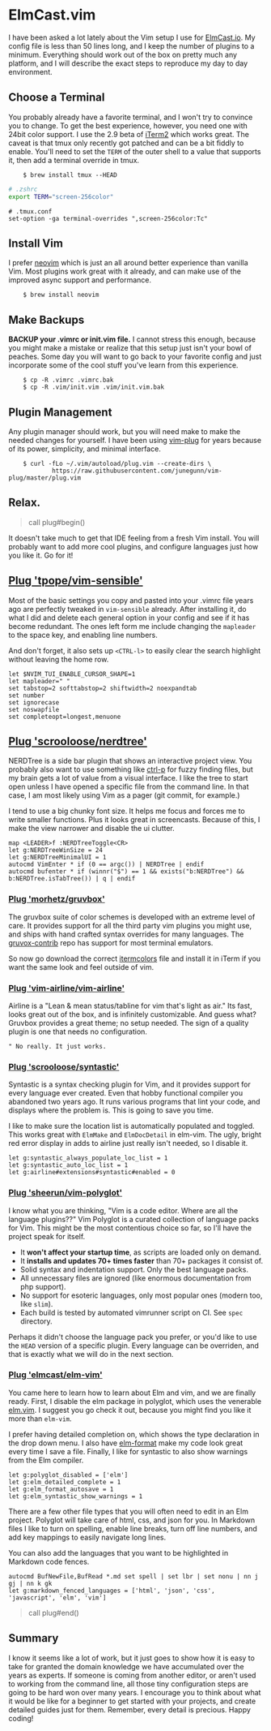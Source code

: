 # ElmCast.vim

I have been asked a lot lately about the Vim setup I use for [ElmCast.io](http://www.elmcast.io/). My config file is less than 50 lines long, and I keep the number of plugins to a minimum. Everything should work out of the box on pretty much any platform, and I will describe the exact steps to reproduce my day to day environment.

## Choose a Terminal

You probably already have a favorite terminal, and I won't try to convince you to change. To get the best experience, however, you need one with 24bit color support. I use the 2.9 beta of [iTerm2](http://iterm2.com/downloads.html) which works great. The caveat is that tmux only recently got patched and can be a bit fiddly to enable. You'll need to set the `TERM` of the outer shell to a value that supports it, then add a terminal override in tmux.

```
	$ brew install tmux --HEAD
```

```zsh
# .zshrc
export TERM="screen-256color"
```

```tmux
# .tmux.conf
set-option -ga terminal-overrides ",screen-256color:Tc"
```

## Install Vim

I prefer [neovim](https://github.com/neovim/neovim) which is just an all around better experience than vanilla Vim. Most plugins work great with it already, and can make use of the improved async support and performance.

```
	$ brew install neovim
```

## Make Backups

**BACKUP your .vimrc or init.vim file.** I cannot stress this enough, because you might make a mistake or realize that this setup just isn't your bowl of peaches. Some day you will want to go back to your favorite config and just incorporate some of the cool stuff you've learn from this experience.

```
	$ cp -R .vimrc .vimrc.bak
	$ cp -R .vim/init.vim .vim/init.vim.bak
```

## Plugin Management

Any plugin manager should work, but you will need make to make the needed changes for yourself. I have been using [vim-plug](https://github.com/junegunn/vim-plug) for years because of its power, simplicity, and minimal interface.

```
	$ curl -fLo ~/.vim/autoload/plug.vim --create-dirs \
			https://raw.githubusercontent.com/junegunn/vim-plug/master/plug.vim
```

## Relax.

> call plug#begin()

It doesn't take much to get that IDE feeling from a fresh Vim install. You will probably want to add more cool plugins, and configure languages just how you like it. Go for it!

## [Plug 'tpope/vim-sensible'](https://github.com/tpope/vim-sensible)

Most of the basic settings you copy and pasted into your .vimrc file years ago are perfectly tweaked in `vim-sensible` already. After installing it, do what I did and delete each general option in your config and see if it has become redundant. The ones left form me include changing the `mapleader` to the space key, and enabling line numbers.

And don't forget, it also sets up `<CTRL-l>` to easily clear the search highlight without leaving the home row.

```vim
let $NVIM_TUI_ENABLE_CURSOR_SHAPE=1
let mapleader=" "
set tabstop=2 softtabstop=2 shiftwidth=2 noexpandtab
set number
set ignorecase
set noswapfile
set completeopt=longest,menuone
```

## [Plug 'scrooloose/nerdtree']()

NERDTree is a side bar plugin that shows an interactive project view. You probably also want to use something like [ctrl-p](https://github.com/kien/ctrlp.vim) for fuzzy finding files, but my brain gets a lot of value from a visual interface. I like the tree to start open unless I have opened a specific file from the command line. In that case, I am most likely using Vim as a pager (git commit, for example.)

I tend to use a big chunky font size. It helps me focus and forces me to write smaller functions. Plus it looks great in screencasts. Because of this, I make the view narrower and disable the ui clutter.

```vim
map <LEADER>f :NERDTreeToggle<CR>
let g:NERDTreeWinSize = 24
let g:NERDTreeMinimalUI = 1
autocmd VimEnter * if (0 == argc()) | NERDTree | endif
autocmd bufenter * if (winnr("$") == 1 && exists("b:NERDTree") && b:NERDTree.isTabTree()) | q | endif
```

### [Plug 'morhetz/gruvbox']()

The gruvbox suite of color schemes is developed with an extreme level of care. It provides support for all the third party vim plugins you might use, and ships with hand crafted syntax overrides for many languages. The [gruvox-contrib](https://github.com/morhetz/gruvbox-contrib) repo has support for most terminal emulators.

So now go download the correct [itermcolors](https://raw.githubusercontent.com/morhetz/gruvbox-contrib/master/iterm2/gruvbox-dark.itermcolors) file and install it in iTerm if you want the same look and feel outside of vim.

### [Plug 'vim-airline/vim-airline']()

Airline is a "Lean & mean status/tabline for vim that's light as air." Its fast, looks great out of the box, and is infinitely customizable. And guess what? Gruvbox provides a great theme; no setup needed. The sign of a quality plugin is one that needs no configuration.

```vim
" No really. It just works.
```

### [Plug 'scrooloose/syntastic']()

Syntastic is a syntax checking plugin for Vim, and it provides support for every language ever created. Even that hobby functional compiler you abandoned two years ago. It runs various programs that lint your code, and displays where the problem is. This is going to save you time.

I like to make sure the location list is automatically populated and toggled. This works great with `ElmMake` and `ElmDocDetail` in elm-vim. The ugly, bright red error display in adds to airline just really isn't needed, so I disable it.

```vim
let g:syntastic_always_populate_loc_list = 1
let g:syntastic_auto_loc_list = 1
let g:airline#extensions#syntastic#enabled = 0
```

### [Plug 'sheerun/vim-polyglot']()

I know what you are thinking, "Vim is a code editor. Where are all the language plugins??" Vim Polyglot is a curated collection of language packs for Vim. This might be the most contentious choice so far, so I'll have the project speak for itself.

- It **won't affect your startup time**, as scripts are loaded only on demand.
- It **installs and updates 70+ times faster** than 70+ packages it consist of.
- Solid syntax and indentation support. Only the best language packs.
- All unnecessary files are ignored (like enormous documentation from php support).
- No support for esoteric languages, only most popular ones (modern too, like `slim`).
- Each build is tested by automated vimrunner script on CI. See `spec` directory.

Perhaps it didn't choose the language pack you prefer, or you'd like to use the `HEAD` version of a specific plugin. Every language can be overriden, and that is exactly what we will do in the next section.

### [Plug 'elmcast/elm-vim']()

You came here to learn how to learn about Elm and vim, and we are finally ready. First, I disable the elm package in polyglot, which uses the venerable [elm.vim](https://github.com/lambdatoast/elm.vim). I suggest you go check it out, because you might find you like it more than `elm-vim`.

I prefer having detailed completion on, which shows the type declaration in the drop down menu. I also have [elm-format](https://github.com/avh4/elm-format) make my code look great every time I save a file. Finally, I like for syntastic to also show warnings from the Elm compiler.

```vim
let g:polyglot_disabled = ['elm']
let g:elm_detailed_complete = 1
let g:elm_format_autosave = 1
let g:elm_syntastic_show_warnings = 1
```

There are a few other file types that you will often need to edit in an Elm project. Polyglot will take care of html, css, and json for you. In Markdown files I like to turn on spelling, enable line breaks, turn off line numbers, and add key mappings to easily navigate long lines.

You can also add the languages that you want to be highlighted in Markdown code fences.

```vim
autocmd BufNewFile,BufRead *.md set spell | set lbr | set nonu | nn j gj | nn k gk
let g:markdown_fenced_languages = ['html', 'json', 'css', 'javascript', 'elm', 'vim']
```

> call plug#end()

## Summary

I know it seems like a lot of work, but it just goes to show how it is easy to take for granted the domain knowledge we have accumulated over the years as experts. If someone is coming from another editor, or aren't used to working from the command line, all those tiny configuration steps are going to be hard won over many years. I encourage you to think about what it would be like for a beginner to get started with your projects, and create detailed guides just for them. Remember, every detail is precious. Happy coding!

